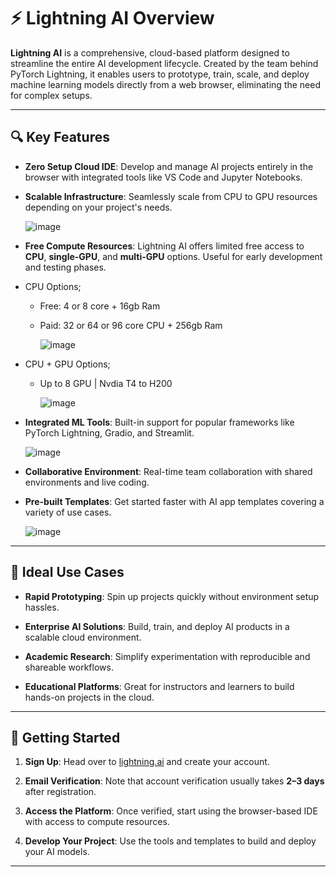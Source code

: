 # ⚡ Lightning AI Overview

**Lightning AI** is a comprehensive, cloud-based platform designed to streamline the entire AI development lifecycle. Created by the team behind PyTorch Lightning, it enables users to prototype, train, scale, and deploy machine learning models directly from a web browser, eliminating the need for complex setups.

---

## 🔍 Key Features

- **Zero Setup Cloud IDE**: Develop and manage AI projects entirely in the browser with integrated tools like VS Code and Jupyter Notebooks.
  
- **Scalable Infrastructure**: Seamlessly scale from CPU to GPU resources depending on your project's needs.
  
  ![image](https://github.com/user-attachments/assets/477bbf94-f92e-4318-907c-698beffe758d)


- **Free Compute Resources**: Lightning AI offers limited free access to **CPU**, **single-GPU**, and **multi-GPU** options. Useful for early development and testing phases.
* CPU Options;
  * Free: 4 or 8 core + 16gb Ram
  * Paid: 32 or 64 or 96 core CPU + 256gb Ram
    
    ![image](https://github.com/user-attachments/assets/f7c7b4e0-51d9-4e92-bc2e-97c76cd060c3)

* CPU + GPU Options;
  * Up to 8 GPU | Nvdia T4 to H200
    
    ![image](https://github.com/user-attachments/assets/9776233d-92c4-4da4-9f0a-b6021f8ffda9)

- **Integrated ML Tools**: Built-in support for popular frameworks like PyTorch Lightning, Gradio, and Streamlit.
  
    ![image](https://github.com/user-attachments/assets/153a6ba6-2143-4843-8cdb-00eb7d6912dc)


- **Collaborative Environment**: Real-time team collaboration with shared environments and live coding.

- **Pre-built Templates**: Get started faster with AI app templates covering a variety of use cases.
  
    ![image](https://github.com/user-attachments/assets/488ee40d-d442-4cb5-ae45-64224cd727d8)
---

## 🎯 Ideal Use Cases

- **Rapid Prototyping**: Spin up projects quickly without environment setup hassles.
  
- **Enterprise AI Solutions**: Build, train, and deploy AI products in a scalable cloud environment.
  
- **Academic Research**: Simplify experimentation with reproducible and shareable workflows.
  
- **Educational Platforms**: Great for instructors and learners to build hands-on projects in the cloud.

---

## 🚀 Getting Started

1. **Sign Up**: Head over to [lightning.ai](https://lightning.ai/) and create your account.
   
2. **Email Verification**: Note that account verification usually takes **2–3 days** after registration.
   
3. **Access the Platform**: Once verified, start using the browser-based IDE with access to compute resources.
   
4. **Develop Your Project**: Use the tools and templates to build and deploy your AI models.

---


